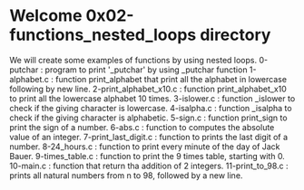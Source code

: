 # Welcome 0x02-functions_nested_loops directory
We will create some examples of functions by using nested loops.
0-putchar : program to print '_putchar' by using _putchar function
1-alphabet.c : function print_alphabet that print all the alphabet in lowercase following by new line.
2-print_alphabet_x10.c : function print_alphabet_x10 to print all the lowercase alphabet 10 times.
3-islower.c : function _islower to check if the giving character is lowercase.
4-isalpha.c : function _isalpha to check if the giving character is alphabetic.
5-sign.c : function print_sign to print the sign of a number.
6-abs.c : function to computes the absolute value of an integer.
7-print_last_digit.c : function to prints the last digit of a number.
8-24_hours.c : function to print every minute of the day of Jack Bauer.
9-times_table.c : function to print the 9 times table, starting with 0.
10-main.c : function that return tha addition of 2 integers.
11-print_to_98.c : prints all natural numbers from n to 98, followed by a new line.
